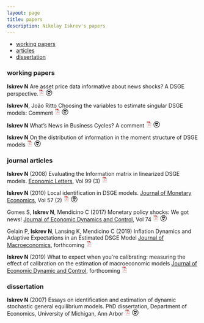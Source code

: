 ```yaml
---
layout: page
title: papers
description: Nikolay Iskrev's papers
---
```


<div class="navbar">
    <div class="navbar-inner">
        <ul class="nav">
            <li><a href="#techreports">working papers</a></li>        
            <li><a href="#articles">articles</a></li>
            <li><a href="#thesis">dissertation</a></li>
        </ul>
    </div>
</div>

### <a name="techreports"></a>working papers
**Iskrev N** Are asset price data informative about news shocks? A DSGE perspective.[![pdf](icons16/pdf-icon.png)](../assets/papers/Asset-news.pdf)
[![GitHub](icons16/github-icon.png)](https://github.com/niskrev/Asset-news)

**Iskrev N**, João Ritto Choosing the variables to estimate singular DSGE models: Comment
[![pdf](icons16/pdf-icon.png)](https://github.com/niskrev/commentCFM/blob/master/CommentCFM.pdf)
[![GitHub](icons16/github-icon.png)](https://github.com/niskrev/commentCFM)

**Iskrev N** What’s News in Business Cycles? A comment
[![pdf](icons16/pdf-icon.png)](../assets/papers/SGU-Comment.pdf)
[![GitHub](icons16/github-icon.png)](https://github.com/niskrev/SGU-comment)


**Iskrev N** On the distribution of information in the moment structure of DSGE models
[![pdf](icons16/pdf-icon.png)](../assets/papers/Moment-Structure.pdf)
[![GitHub](icons16/github-icon.png)](https://github.com/niskrev/Moment-Structure)



### <a name="articles"></a>journal articles

**Iskrev N** (2008) Evaluating the Information matrix in linearized DSGE models. [Economic Letters](https://www.journals.elsevier.com/economics-letters), Vol 99 (3)
[![pdf](icons16/pdf-icon.png)](../assets/papers/FIM.pdf)

**Iskrev N** (2010) Local identification in DSGE models. [Journal of Monetary Economics](http://www.sciencedirect.com/science/journal/03043932), Vol 57 (2)
[![pdf](icons16/pdf-icon.png)](../assets/papers/Local_identification.pdf)
[![GitHub](icons16/github-icon.png)](https://github.com/niskrev/Local_identification)

Gomes S, **Iskrev N**, Mendicino C (2017) Monetary policy shocks: We got news! [Journal of Economic Dynamics and Control](http://www.sciencedirect.com/science/journal/01651889), Vol 74 [![pdf](icons16/pdf-icon.png)](../assets/papers/News.pdf)
[![GitHub](icons16/github-icon.png)](https://github.com/niskrev/News)

Gelain P, **Iskrev N**, Lansing K, Mendicino C (2019) Inflation Dynamics and Adaptive Expectations in an Estimated DSGE Model [Journal of Macroeconomics](https://www.sciencedirect.com/journal/journal-of-macroeconomics), forthcoming [![pdf](icons16/pdf-icon.png)](../assets/papers/Adaptive.pdf)

**Iskrev N** (2019) What to expect when you're calibrating: measuring the effect of calibration on the estimation of macroeconomic models [Journal of Economic Dynamic and Control](https://www.sciencedirect.com/journal/journal-of-economic-dynamics-and-control), forthcoming 
[![pdf](icons16/pdf-icon.png)](../assets/papers/Calibration.pdf)

### <a name="thesis"></a>dissertation

**Iskrev N** (2007) Essays on identification and estimation of dynamic stochastic general equilibrium models.  PhD dissertation, Department of Economics,
University of Michigan, Ann Arbor
[![pdf](icons16/pdf-icon.png)](../assets/papers/Thesis.pdf)
[![GitHub](icons16/github-icon.png)](https://github.com/niskrev/Thesis)

